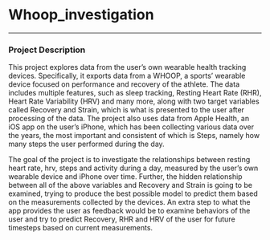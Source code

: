 # Whoop_investigation

----
### Project Description


This project explores data from the user’s own wearable health tracking devices. Specifically, it exports data from a WHOOP, a sports’ wearable device focused on performance and recovery of the athlete. The data includes multiple features, such as sleep tracking, Resting Heart Rate (RHR), Heart Rate Variability (HRV) and many more, along with two target variables called Recovery and Strain, which is what is presented to the user after processing of the data. The project also uses data from Apple Health, an iOS app on the user’s iPhone, which has been collecting various data over the years, the most important and consistent of which is Steps, namely how many steps the user performed during the day.

The goal of the project is to investigate the relationships between resting heart rate, hrv, steps and activity during a day, measured by the user’s own wearable device and iPhone over time. Further, the hidden relationship between all of the above variables and Recovery and Strain is going to be examined, trying to produce the best possible model to predict them based on the measurements collected by the devices. An extra step to what the app provides the user as feedback would be to examine behaviors of the user and try to predict Recovery, RHR and HRV of the user for future timesteps based on current measurements.
